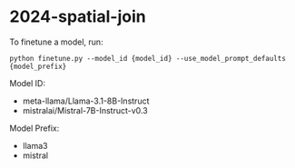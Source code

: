 # 2024-spatial-join


To finetune a model, run:

```
python finetune.py --model_id {model_id} --use_model_prompt_defaults {model_prefix} 
```

Model ID:
- meta-llama/Llama-3.1-8B-Instruct
- mistralai/Mistral-7B-Instruct-v0.3

Model Prefix:
- llama3
- mistral

